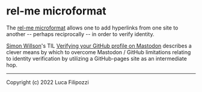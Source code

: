 # rel-me microformat

The [rel-me microformat][1] allows one to add hyperlinks from one site to
another -- perhaps reciprocally -- in order to verify identity.

[Simon Willson][2]'s TIL [Verifying your GitHub profile on Mastodon][3]
describes a clever means by which to overcome Mastodon / GitHub limitations
relating to identity verification by utilizing a GitHub-pages site as an
intermediate hop.

---
Copyright (c) 2022 Luca Filipozzi

[1]: https://microformats.org/wiki/rel-me
[2]: https://fedi.simonwillison.net/@simon
[3]: https://til.simonwillison.net/mastodon/verifying-github-on-mastodon
